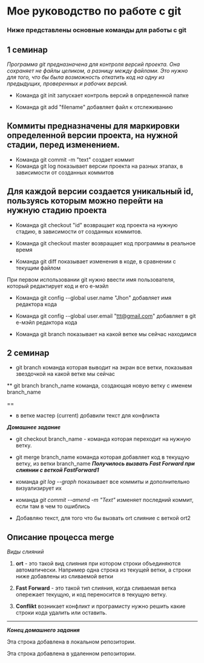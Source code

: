 

# Мое руководство по работе с git


### Ниже представлены основные команды для работы с git


## 1 семинар

*Программа git предназначена для контроля версий проекта. Она сохраняет не файлы целиком, а разницу между файлами. Это нужно для того, что бы была возможность откатить код на одну из предыдущих, проверенных и рабочих версий.*

* Команда  git init запускает контроль версий в определенной папке

* Команда git add "filename" добавляет файл к отслеживанию

## Коммиты предназначены для маркировки определенной версии проекта, на нужной стадии, перед изменением.

* Команда git commit -m "text" создает коммит
* Команда git log показывает версии проекта на разных этапах, в зависимости от созданных коммитов

## Для каждой версии создается уникальный id, пользуясь которым можно перейти на нужную стадию проекта

* Команда git checkout "id" возвращает код проекта на нужную стадию, в зависимости от созданных коммитов.

* Команда git checkout master возвращает код программы в реальное время

* Команда git diff показывает изменения в коде, в сравнении с текущим файлом

При первом использовании git нужно ввести имя пользователя, который редактирует код и его е-мэйл

* Команда git config --global user.name "Jhon" добавляет имя редактора кода
* Команда git config --global user.email "ttt@gmail.com" добавляет в git е-мэйл редактора кода

* Команда git branch показывает на какой ветке мы сейчас находимся


## 2 семинар


* git branch  команда которая выводит на экран все ветки, показывая звездочкой на какой ветке мы сейчас

**  git branch branch_name   команда, создающая новую ветку с именем branch_name

==

* в ветке мастер (current) добавили текст для конфликта


___________Домашнее задание___________

* git checkout branch_name - команда которая переходит на нужную ветку. 
* git merge branch_name команда которая добавляет код в текущую ветку, из ветки branch_name
___Получилось вызвать Fast Forward при слиянии с веткой FastForward1___

* команда _git log --graph_ показывает все коммиты и дополнительно визуализирует их
* команда _git commit --amend -m "Text"_ изменяет последний коммит, если там в чем то ошиблись


* Добавляю текст, для того что бы вызвать ort слияние с веткой ort2


## Описание процесса merge

*Виды слияний*
1. __ort__ - это такой вид слияния при котором строки объединяются автоматически. Например одна строка из текущей ветки, а строки ниже добавлены из сливаемой ветки

2. __Fast__ __Forward__ - это такой тип слияния, когда сливаемая ветка опережает текущую, и код переносится в текущую ветку.

3. __Conflikt__ возникает конфликт и програмисту нужно решить какие строки кода удалить или оставить.

______________

___Конец домашнего задания___

Эта строка добавлена в локальном репозитории. 

Эта строка добавлена в удаленном репозитории.
